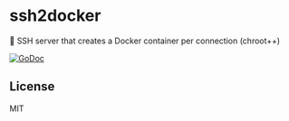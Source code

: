 # ssh2docker
:wrench: SSH server that creates a Docker container per connection (chroot++)

[![GoDoc](https://godoc.org/github.com/moul/ssh2docker?status.svg)](https://godoc.org/github.com/moul/ssh2docker)

## License

MIT
